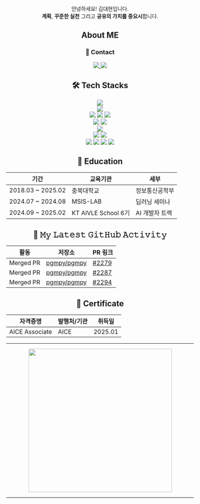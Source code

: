 <div align="center">

안녕하세요! 김대현입니다. <br>
**계획**, **꾸준한 실천** 그리고 **공유의 가치를 중요시**합니다. <br>

## About ME

### 📧 Contact
<a href="mailto:daehyun99@kakao.com">
    <img src="https://img.shields.io/badge/daehyun99@kakao.com-FEE500?style=for-the-badge&logo=maildotru&logoColor=black"/>
</a>
<a href="https://www.linkedin.com/in/daehyun-kim-5084b9333/" target="_blank">
    <img src="https://img.shields.io/badge/LinkedIn-0A66C2?style=for-the-badge&logo=linkedin&logoColor=white"/>
</a>

## 🛠 Tech Stacks

<img src="https://img.shields.io/badge/Python-3776AB?style=for-the-badge&logo=python&logoColor=white"/>
<br>
<img src="https://img.shields.io/badge/FastAPI-009688?style=for-the-badge&logo=fastapi&logoColor=white"/>
<br>
<img src="https://img.shields.io/badge/PyTorch-EE4C2C?style=for-the-badge&logo=pytorch&logoColor=white"/>
<img src="https://img.shields.io/badge/TensorFlow-FF6F00?style=for-the-badge&logo=tensorflow&logoColor=white"/>
<img src="https://img.shields.io/badge/Prompt%20Engineering-FF8C00?style=for-the-badge&logo=openai&logoColor=white"/>
<br>
<img src="https://img.shields.io/badge/Pandas-150458?style=for-the-badge&logo=pandas&logoColor=white"/>
<img src="https://img.shields.io/badge/Scikit--learn-F7931E?style=for-the-badge&logo=scikit-learn&logoColor=white"/>
<br>
<img src="https://img.shields.io/badge/Pytest-0A9EDC?style=for-the-badge&logo=pytest&logoColor=white"/>
<br>
<img src="https://img.shields.io/badge/Docker-2496ED?style=for-the-badge&logo=docker&logoColor=white"/>
<img src="https://img.shields.io/badge/MySQL-4479A1?style=for-the-badge&logo=mysql&logoColor=white"/>
<br>
<img src="https://img.shields.io/badge/Git-F05032?style=for-the-badge&logo=git&logoColor=white"/>
<img src="https://img.shields.io/badge/GitHub-181717?style=for-the-badge&logo=github&logoColor=white"/>
<img src="https://img.shields.io/badge/Notion-000000?style=for-the-badge&logo=notion&logoColor=white"/>
<img src="https://img.shields.io/badge/GitHub%20Wiki-0366D6?style=for-the-badge&logo=github&logoColor=white"/>

## 🏫 Education
| 기간 | 교육기관 | 세부 |
| --- | --- | --- |
| 2018.03 ~ 2025.02 | 충북대학교 | 정보통신공학부 |
| 2024.07 ~ 2024.08 | MSIS-LAB | 딥러닝 세미나 |
| 2024.09 ~ 2025.02 | KT AIVLE School 6기 | AI 개발자 트랙 |

## 🔔 𝙼𝚢 𝙻𝚊𝚝𝚎𝚜𝚝 𝙶𝚒𝚝𝙷𝚞𝚋 𝙰𝚌𝚝𝚒𝚟𝚒𝚝𝚢
| 활동 | 저장소 | PR 링크 |
| --- | --- | --- |
| Merged PR | [pgmpy/pgmpy](https://github.com/pgmpy/pgmpy) | [#2279](https://github.com/pgmpy/pgmpy/pull/2284) |
| Merged PR | [pgmpy/pgmpy](https://github.com/pgmpy/pgmpy) | [#2287](https://github.com/pgmpy/pgmpy/pull/2287) |
| Merged PR | [pgmpy/pgmpy](https://github.com/pgmpy/pgmpy) | [#2294](https://github.com/pgmpy/pgmpy/pull/2294) |
## 🏅 Certificate
| 자격증명 | 발행처/기관 | 취득일 |
| --- | --- | --- |
| AICE Associate | AICE | 2025.01 |

---

<a href="https://github.com/anuraghazra/github-readme-stats" title="Go to Source">
    <img align="center" width=385 src="https://github-readme-stats.vercel.app/api?username=daehyun99&show_icons=true&theme=dark&hide_border=true&bg_color=0d1117&icon_color=ffffff&text_color=ffffff&title_color=539bf500e6fe\&rank_icon=github" />
</a>

---
